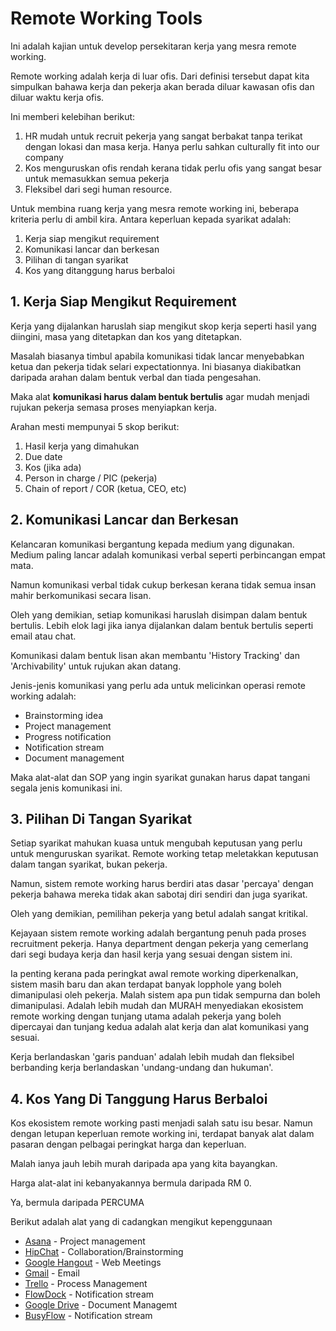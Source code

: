 # Remote Working Tools

Ini adalah kajian untuk develop persekitaran kerja yang mesra remote working. 

Remote working adalah kerja di luar ofis. Dari definisi tersebut dapat kita simpulkan bahawa kerja dan pekerja akan berada diluar kawasan ofis dan diluar waktu kerja ofis.

Ini memberi kelebihan berikut:

1. HR mudah untuk recruit pekerja yang sangat berbakat tanpa terikat dengan lokasi dan masa kerja. Hanya perlu sahkan culturally fit into our company
2. Kos menguruskan ofis rendah kerana tidak perlu ofis yang sangat besar untuk memasukkan semua pekerja
3. Fleksibel dari segi human resource.

Untuk membina ruang kerja yang mesra remote working ini, beberapa kriteria perlu di ambil kira. Antara keperluan kepada syarikat adalah:

1. Kerja siap mengikut requirement
2. Komunikasi lancar dan berkesan
3. Pilihan di tangan syarikat
4. Kos yang ditanggung harus berbaloi

## 1. Kerja Siap Mengikut Requirement

Kerja yang dijalankan haruslah siap mengikut skop kerja seperti hasil yang diingini, masa yang ditetapkan dan kos yang ditetapkan. 

Masalah biasanya timbul apabila komunikasi tidak lancar menyebabkan ketua dan pekerja tidak selari expectationnya. Ini biasanya diakibatkan daripada arahan dalam bentuk verbal dan tiada pengesahan.

Maka alat **komunikasi harus dalam bentuk bertulis** agar mudah menjadi rujukan pekerja semasa proses menyiapkan kerja.

Arahan mesti mempunyai 5 skop berikut:
1. Hasil kerja yang dimahukan
2. Due date
3. Kos (jika ada)
4. Person in charge / PIC (pekerja)
5. Chain of report / COR (ketua, CEO, etc)

## 2. Komunikasi Lancar dan Berkesan

Kelancaran komunikasi bergantung kepada medium yang digunakan. Medium paling lancar adalah komunikasi verbal seperti perbincangan empat mata.

Namun komunikasi verbal tidak cukup berkesan kerana tidak semua insan mahir berkomunikasi secara lisan.

Oleh yang demikian, setiap komunikasi haruslah disimpan dalam bentuk bertulis. Lebih elok lagi jika ianya dijalankan dalam bentuk bertulis seperti email atau chat.

Komunikasi dalam bentuk lisan akan membantu 'History Tracking' dan 'Archivability' untuk rujukan akan datang.

Jenis-jenis komunikasi yang perlu ada untuk melicinkan operasi remote working adalah:

- Brainstorming idea
- Project management
- Progress notification
- Notification stream
- Document management

Maka alat-alat dan SOP yang ingin syarikat gunakan harus dapat tangani segala jenis komunikasi ini.

## 3. Pilihan Di Tangan Syarikat

Setiap syarikat mahukan kuasa untuk mengubah keputusan yang perlu untuk menguruskan syarikat. Remote working tetap meletakkan keputusan dalam tangan syarikat, bukan pekerja.

Namun, sistem remote working harus berdiri atas dasar 'percaya' dengan pekerja bahawa mereka tidak akan sabotaj diri sendiri dan juga syarikat.

Oleh yang demikian, pemilihan pekerja yang betul adalah sangat kritikal.

Kejayaan sistem remote working adalah bergantung penuh pada proses recruitment pekerja. Hanya department dengan pekerja yang cemerlang dari segi budaya kerja dan hasil kerja yang sesuai dengan sistem ini.

Ia penting kerana pada peringkat awal remote working diperkenalkan, sistem masih baru dan akan terdapat banyak lopphole yang boleh dimanipulasi oleh pekerja. Malah sistem apa pun tidak sempurna dan boleh dimanipulasi. Adalah lebih mudah dan MURAH menyediakan ekosistem remote working dengan tunjang utama adalah pekerja yang boleh dipercayai dan tunjang kedua adalah alat kerja dan alat komunikasi yang sesuai.

Kerja berlandaskan 'garis panduan' adalah lebih mudah dan fleksibel berbanding kerja berlandaskan 'undang-undang dan hukuman'.

## 4. Kos Yang Di Tanggung Harus Berbaloi

Kos ekosistem remote working pasti menjadi salah satu isu besar. Namun dengan letupan keperluan remote working ini, terdapat banyak alat dalam pasaran dengan pelbagai peringkat harga dan keperluan.

Malah ianya jauh lebih murah daripada apa yang kita bayangkan.

Harga alat-alat ini kebanyakannya bermula daripada RM 0.

Ya, bermula daripada PERCUMA

Berikut adalah alat yang di cadangkan mengikut kepenggunaan

- [Asana](http://asana.com) - Project management
- [HipChat](http://hipchat.com) - Collaboration/Brainstorming
- [Google Hangout](http://google.com/hangout) - Web Meetings
- [Gmail](http://gmail.com) - Email
- [Trello](http://trello.com) - Process Management
- [FlowDock](http://flowdock.com) - Notification stream
- [Google Drive](http://google.com/drive) - Document Managemt
- [BusyFlow](http://busyflow.com) - Notification stream

